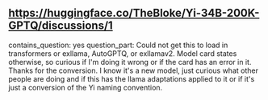 ## https://huggingface.co/TheBloke/Yi-34B-200K-GPTQ/discussions/1

contains_question: yes
question_part: Could not get this to load in transformers or exllama, AutoGPTQ, or exllamav2. Model card states otherwise, so curious if I'm doing it wrong or if the card has an error in it. Thanks for the conversion. I know it's a new model, just curious what other people are doing and if this has the llama adaptations applied to it or if it's just a conversion of the Yi naming convention.